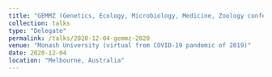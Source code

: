 ```yaml
---
title: "GEMMZ (Genetics, Ecology, Microbiology, Medicine, Zoology conference) 2020"
collection: talks
type: "Delegate"
permalink: /talks/2020-12-04-gemmz-2020
venue: "Monash University (virtual from COVID-19 pandemic of 2019)"
date: 2020-12-04
location: "Melbourne, Australia"
---
```

